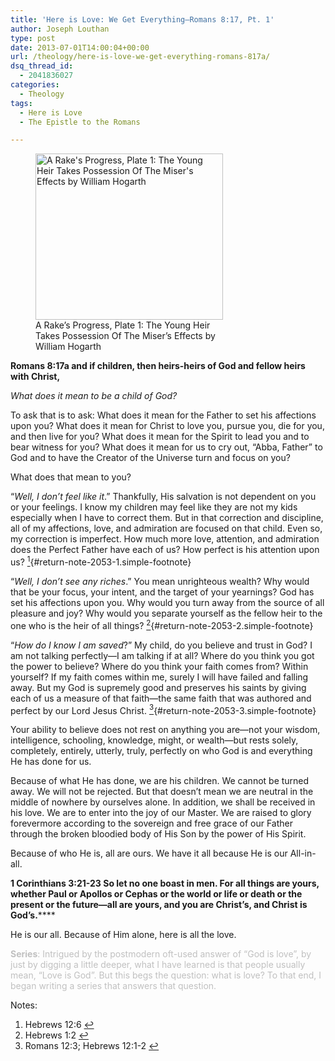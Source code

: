 ```yaml
---
title: 'Here is Love: We Get Everything—Romans 8:17, Pt. 1'
author: Joseph Louthan
type: post
date: 2013-07-01T14:00:04+00:00
url: /theology/here-is-love-we-get-everything-romans-817a/
dsq_thread_id:
  - 2041836027
categories:
  - Theology
tags:
  - Here is Love
  - The Epistle to the Romans

---
```

<figure id="attachment_2056" style="width: 300px" class="wp-caption alignright"><img class="size-thumbnail wp-image-2056" src="https://i2.wp.com/theologic.us/wp-content/uploads/2013/06/William_Hogarth_-_A_Rakes_Progress_-_Plate_1_-_The_Young_Heir_Takes_Possession_Of_The_Misers_Effects.jpg?resize=300%2C266" alt="A Rake's Progress, Plate 1: The Young Heir Takes Possession Of The Miser's Effects by William Hogarth" width="300" height="266" srcset="https://i2.wp.com/theologic.us/wp-content/uploads/2013/06/William_Hogarth_-_A_Rakes_Progress_-_Plate_1_-_The_Young_Heir_Takes_Possession_Of_The_Misers_Effects.jpg?resize=300%2C266 300w, https://i2.wp.com/theologic.us/wp-content/uploads/2013/06/William_Hogarth_-_A_Rakes_Progress_-_Plate_1_-_The_Young_Heir_Takes_Possession_Of_The_Misers_Effects.jpg?resize=400%2C355 400w, https://i2.wp.com/theologic.us/wp-content/uploads/2013/06/William_Hogarth_-_A_Rakes_Progress_-_Plate_1_-_The_Young_Heir_Takes_Possession_Of_The_Misers_Effects.jpg?resize=600%2C533 600w, https://i2.wp.com/theologic.us/wp-content/uploads/2013/06/William_Hogarth_-_A_Rakes_Progress_-_Plate_1_-_The_Young_Heir_Takes_Possession_Of_The_Misers_Effects.jpg?w=630 630w" sizes="(max-width: 300px) 100vw, 300px" data-recalc-dims="1" /><figcaption class="wp-caption-text">A Rake&#8217;s Progress, Plate 1: The Young Heir Takes Possession Of The Miser&#8217;s Effects by William Hogarth</figcaption></figure>

**Romans 8:17a and if children, then heirs-heirs of God and fellow heirs with Christ,**

_What does it mean to be a child of God?_

To ask that is to ask: What does it mean for the Father to set his affections upon you? What does it mean for Christ to love you, pursue you, die for you, and then live for you? What does it mean for the Spirit to lead you and to bear witness for you? What does it mean for us to cry out, “Abba, Father” to God and to have the Creator of the Universe turn and focus on you?

What does that mean to you?

“_Well, I don’t feel like it_.” Thankfully, His salvation is not dependent on you or your feelings. I know my children may feel like they are not my kids especially when I have to correct them. But in that correction and discipline, all of my affections, love, and admiration are focused on that child. Even so, my correction is imperfect. How much more love, attention, and admiration does the Perfect Father have each of us? How perfect is his attention upon us? [<sup>1</sup>][1]{#return-note-2053-1.simple-footnote}

“_Well, I don’t see any riches_.” You mean unrighteous wealth? Why would that be your focus, your intent, and the target of your yearnings? God has set his affections upon you. Why would you turn away from the source of all pleasure and joy? Why would you separate yourself as the fellow heir to the one who is the heir of all things? [<sup>2</sup>][2]{#return-note-2053-2.simple-footnote}

“_How do I know I am saved_?” My child, do you believe and trust in God? I am not talking perfectly—I am talking if at all? Where do you think you got the power to believe? Where do you think your faith comes from? Within yourself? If my faith comes within me, surely I will have failed and falling away. But my God is supremely good and preserves his saints by giving each of us a measure of that faith—the same faith that was authored and perfect by our Lord Jesus Christ. [<sup>3</sup>][3]{#return-note-2053-3.simple-footnote}

Your ability to believe does not rest on anything you are—not your wisdom, intelligence, schooling, knowledge, might, or wealth—but rests solely, completely, entirely, utterly, truly, perfectly on who God is and everything He has done for us.

Because of what He has done, we are his children. We cannot be turned away. We will not be rejected. But that doesn’t mean we are neutral in the middle of nowhere by ourselves alone. In addition, we shall be received in his love. We are to enter into the joy of our Master. We are raised to glory forevermore according to the sovereign and free grace of our Father through the broken bloodied body of His Son by the power of His Spirit.

Because of who He is, all are ours. We have it all because He is our All-in-all.

**1 Corinthians 3:21-23 So let no one boast in men. For all things are yours, whether Paul or Apollos or Cephas or the world or life or death or the present or the future—all are yours, and you are Christ&#8217;s, and Christ is God&#8217;s.******

He is our all. Because of Him alone, here is all the love.

<span style="color: #c0c0c0;"><strong>Series</strong>: Intrigued by the postmodern oft-used answer of “God is love”, by just by digging a little deeper, what I have learned is that people usually mean, “Love is God”. But this begs the question: what is love? To that end, I began writing a series that answers that question.</span>

<div class="simple-footnotes">
  <p class="notes">
    Notes:
  </p>
  
  <ol>
    <li id="note-2053-1">
      Hebrews 12:6 <a href="#return-note-2053-1">&#8617;</a>
    </li>
    <li id="note-2053-2">
      Hebrews 1:2 <a href="#return-note-2053-2">&#8617;</a>
    </li>
    <li id="note-2053-3">
      Romans 12:3; Hebrews 12:1-2 <a href="#return-note-2053-3">&#8617;</a>
    </li>
  </ol>
</div>

 [1]: #note-2053-1 "Hebrews 12:6"
 [2]: #note-2053-2 "Hebrews 1:2"
 [3]: #note-2053-3 "Romans 12:3; Hebrews 12:1-2"